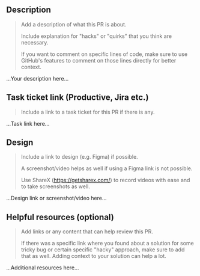 ## Description
> Add a description of what this PR is about.
>
> Include explanation for "hacks" or "quirks" that you think are necessary.
>
> If you want to comment on specific lines of code, make sure to use GitHub's features to comment on those lines directly for better context.

...Your description here...

## Task ticket link (Productive, Jira etc.)
> Include a link to a task ticket for this PR if there is any.

...Task link here...

## Design
> Include a link to design (e.g. Figma) if possible.
>
> A screenshot/video helps as well if using a Figma link is not possible.
>
> Use ShareX (https://getsharex.com/) to record videos with ease and to take screenshots as well.

...Design link or screenshot/video here...

## Helpful resources (optional)
> Add links or any content that can help review this PR.
>
> If there was a specific link where you found about a solution for some tricky bug or certain specific "hacky" approach, make sure to add that as well. Adding context to your solution can help a lot.

...Additional resources here...

